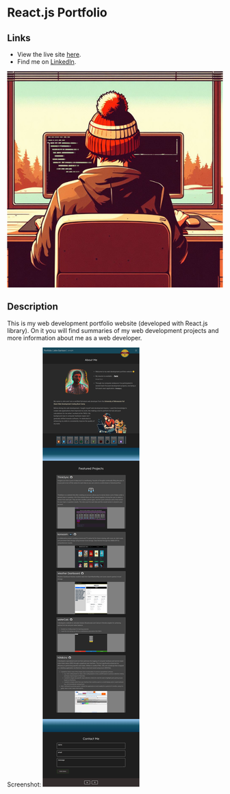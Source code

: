 # React.js Portfolio  

## Links  
  
* View the live site [here](https://johntg96.com/).  
* Find me on [LinkedIn](https://www.linkedin.com/in/johntg96/).  

![coding artwork](./public/images/me_coding_art.jpeg)  

## Description  
  
This is my web development portfolio website (developed with React.js library).
On it you will find summaries of my web development projects and more information about me as a web developer.

Screenshot:
![website screenshot](./public/images/screenshot_react_portfolio.png)

